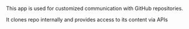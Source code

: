 This app is used for customized communication with GitHub repositories. 

It clones repo internally and provides access to its content via APIs 